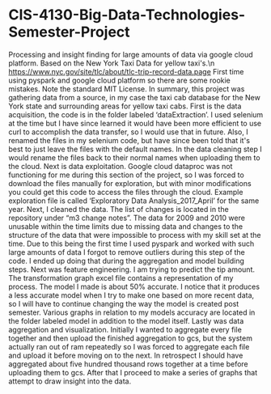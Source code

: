 # CIS-4130-Big-Data-Technologies-Semester-Project
Processing and insight finding for large amounts of data via google cloud platform. Based on the New York Taxi Data for yellow taxi's.\n
https://www.nyc.gov/site/tlc/about/tlc-trip-record-data.page
First time using pyspark and google cloud platform so there are some rookie mistakes.
Note the standard MIT License.
In summary, this project was gathering data from a source, in my case the taxi cab database for the New York state and surrounding areas for yellow taxi cabs. 
First is the data acquisition, the code is in the folder labeled ‘dataExtraction’. I used selenium at the time but I have since learned it would have been more efficient to use curl to accomplish the data transfer, so I would use that in future. Also, I renamed the files in my selenium code, but have since been told that it's best to just leave the files with the default names. In the data cleaning step I would rename the files back to their normal names when uploading them to the cloud.
Next is data exploitation. Google cloud dataproc was not functioning for me during this section of the project, so I was forced to download the files manually for exploration, but with minor modifications you could get this code to access the files through the cloud. Example exploration file is called ‘Exploratory Data Analysis_2017_April’ for the same year.
Next, I cleaned the data. The list of changes is located in the repository under “m3 change notes”. The data for 2009 and 2010 were unusable within the time limits due to missing data and changes to the structure of the data that were impossible to process with my skill set at the time. Due to this being the first time I used pyspark and worked with such large amounts of data I forgot to remove outliers during this step of the code. I ended up doing that during the aggregation and model building steps.
Next was feature engineering. I am trying to predict the tip amount. The transformation graph excel file contains a representation of my process. The model I made is about 50% accurate. I notice that it produces a less accurate model when I try to make one based on more recent data, so I will have to continue changing the way the model is created post semester. Various graphs in relation to my models accuracy are located in the folder labeled model in addition to the model itself.
	Lastly was data aggregation and visualization. Initially I wanted to aggregate every file together and then upload the finished aggregation to gcs, but the system actually ran out of ram repeatedly so I was forced to aggregate each file and upload it before moving on to the next. In retrospect I should have aggregated about five hundred thousand rows together at a time before uploading them to gcs. After that I proceed to make a series of graphs that attempt to draw insight into the data.
